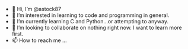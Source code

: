 - 👋 Hi, I’m @astock87
- 👀 I’m interested in learning to code and programming in general.
- 🌱 I’m currently learning C and Python...or attempting to anyway.
- 💞️ I’m looking to collaborate on nothing right now. I want to learn more first.
- 📫 How to reach me ...

<!---
astock87/astock87 is a ✨ special ✨ repository because its `README.md` (this file) appears on your GitHub profile.
You can click the Preview link to take a look at your changes.
--->
